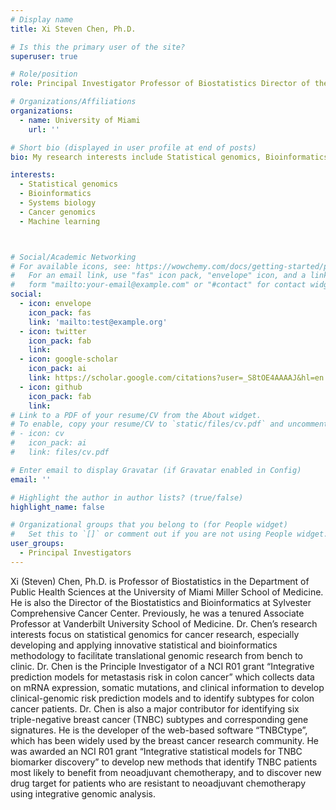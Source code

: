```yaml
---
# Display name
title: Xi Steven Chen, Ph.D.

# Is this the primary user of the site?
superuser: true

# Role/position
role: Principal Investigator Professor of Biostatistics Director of the Biostatistics and Bioinformatics

# Organizations/Affiliations
organizations:
  - name: University of Miami
    url: ''

# Short bio (displayed in user profile at end of posts)
bio: My research interests include Statistical genomics, Bioinformatics, Cancer genomics and Machine learning.

interests:
  - Statistical genomics
  - Bioinformatics
  - Systems biology
  - Cancer genomics
  - Machine learning



# Social/Academic Networking
# For available icons, see: https://wowchemy.com/docs/getting-started/page-builder/#icons
#   For an email link, use "fas" icon pack, "envelope" icon, and a link in the
#   form "mailto:your-email@example.com" or "#contact" for contact widget.
social:
  - icon: envelope
    icon_pack: fas
    link: 'mailto:test@example.org'
  - icon: twitter
    icon_pack: fab
    link: 
  - icon: google-scholar
    icon_pack: ai
    link: https://scholar.google.com/citations?user=_S8tOE4AAAAJ&hl=en
  - icon: github
    icon_pack: fab
    link: 
# Link to a PDF of your resume/CV from the About widget.
# To enable, copy your resume/CV to `static/files/cv.pdf` and uncomment the lines below.
# - icon: cv
#   icon_pack: ai
#   link: files/cv.pdf

# Enter email to display Gravatar (if Gravatar enabled in Config)
email: ''

# Highlight the author in author lists? (true/false)
highlight_name: false

# Organizational groups that you belong to (for People widget)
#   Set this to `[]` or comment out if you are not using People widget.
user_groups:
  - Principal Investigators
---
```


Xi (Steven) Chen, Ph.D. is Professor of Biostatistics in the Department of Public Health Sciences at the University of Miami Miller School of Medicine. He is also the Director of the Biostatistics and Bioinformatics at Sylvester Comprehensive Cancer Center. Previously, he was a tenured Associate Professor at Vanderbilt University School of Medicine. Dr. Chen’s research interests focus on statistical genomics for cancer research, especially developing and applying innovative statistical and bioinformatics methodology to facilitate translational genomic research from bench to clinic. Dr. Chen is the Principle Investigator of a NCI R01 grant “Integrative prediction models for metastasis risk in colon cancer” which collects data on mRNA expression, somatic mutations, and clinical information to develop clinical-genomic risk prediction models and to identify subtypes for colon cancer patients. Dr. Chen is also a major contributor for identifying six triple-negative breast cancer (TNBC) subtypes and corresponding gene signatures. He is the developer of the web-based software “TNBCtype”, which has been widely used by the breast cancer research community. He was awarded an NCI R01 grant “Integrative statistical models for TNBC biomarker discovery”  to develop new methods that identify TNBC patients most likely to benefit from neoadjuvant chemotherapy, and to discover new drug target for patients who are resistant to neoadjuvant chemotherapy using integrative genomic analysis.

